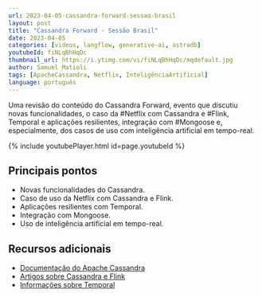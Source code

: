 ```yaml
---
url: 2023-04-05-cassandra-forward-sessao-brasil
layout: post
title: "Cassandra Forward - Sessão Brasil"
date: 2023-04-05
categories: [videos, langflow, generative-ai, astradb]
youtubeId: fiNLqBhHqDc
thumbnail_url: https://i.ytimg.com/vi/fiNLqBhHqDc/mqdefault.jpg
author: Samuel Matioli
tags: [ApacheCassandra, Netflix, InteligênciaArtificial]
language: português
---
```


Uma revisão do conteúdo do Cassandra Forward, evento que discutiu novas funcionalidades, o caso da #Netflix com Cassandra e #Flink, Temporal e aplicações resilientes, integração com #Mongoose e, especialmente, dos casos de uso com inteligência artificial em tempo-real.

{% include youtubePlayer.html id=page.youtubeId  %}

## Principais pontos

- Novas funcionalidades do Cassandra.
- Caso de uso da Netflix com Cassandra e Flink.
- Aplicações resilientes com Temporal.
- Integração com Mongoose.
- Uso de inteligência artificial em tempo-real.

## Recursos adicionais

- [Documentação do Apache Cassandra](https://cassandra.apache.org/doc/latest/)
- [Artigos sobre Cassandra e Flink](https://flink.apache.org/)
- [Informações sobre Temporal](https://temporal.io/)
